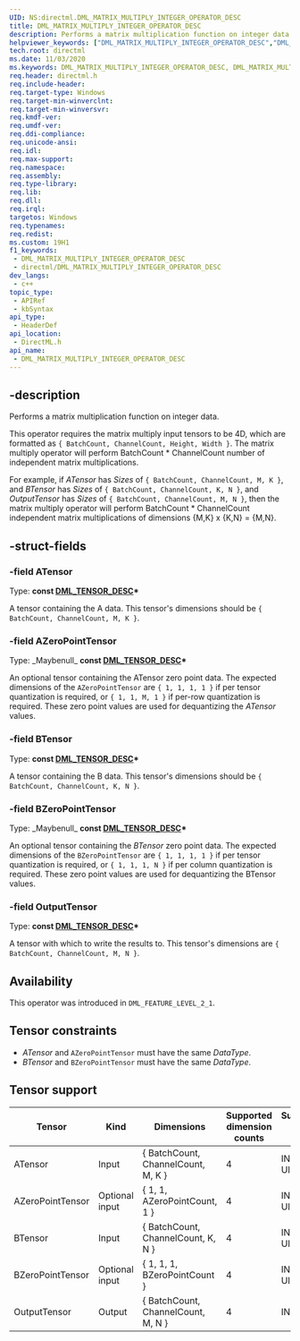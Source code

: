 ```yaml
---
UID: NS:directml.DML_MATRIX_MULTIPLY_INTEGER_OPERATOR_DESC
title: DML_MATRIX_MULTIPLY_INTEGER_OPERATOR_DESC
description: Performs a matrix multiplication function on integer data.
helpviewer_keywords: ["DML_MATRIX_MULTIPLY_INTEGER_OPERATOR_DESC","DML_MATRIX_MULTIPLY_INTEGER_OPERATOR_DESC structure","direct3d12.dml_matrix_multiply_integer_operator_desc","directml/DML_MATRIX_MULTIPLY_INTEGER_OPERATOR_DESC"]
tech.root: directml
ms.date: 11/03/2020
ms.keywords: DML_MATRIX_MULTIPLY_INTEGER_OPERATOR_DESC, DML_MATRIX_MULTIPLY_INTEGER_OPERATOR_DESC structure, direct3d12.dml_matrix_multiply_integer_operator_desc, directml/DML_MATRIX_MULTIPLY_INTEGER_OPERATOR_DESC
req.header: directml.h
req.include-header: 
req.target-type: Windows
req.target-min-winverclnt: 
req.target-min-winversvr: 
req.kmdf-ver: 
req.umdf-ver: 
req.ddi-compliance: 
req.unicode-ansi: 
req.idl: 
req.max-support: 
req.namespace: 
req.assembly: 
req.type-library: 
req.lib: 
req.dll: 
req.irql: 
targetos: Windows
req.typenames: 
req.redist: 
ms.custom: 19H1
f1_keywords:
 - DML_MATRIX_MULTIPLY_INTEGER_OPERATOR_DESC
 - directml/DML_MATRIX_MULTIPLY_INTEGER_OPERATOR_DESC
dev_langs:
 - c++
topic_type:
 - APIRef
 - kbSyntax
api_type:
 - HeaderDef
api_location:
 - DirectML.h
api_name:
 - DML_MATRIX_MULTIPLY_INTEGER_OPERATOR_DESC
---
```


## -description

Performs a matrix multiplication function on integer data.

This operator requires the matrix multiply input tensors to be 4D, which are formatted as `{ BatchCount, ChannelCount, Height, Width }`. The matrix multiply operator will perform BatchCount * ChannelCount number of independent matrix multiplications.

For example, if *ATensor* has *Sizes* of `{ BatchCount, ChannelCount, M, K }`, and *BTensor* has *Sizes* of `{ BatchCount, ChannelCount, K, N }`, and *OutputTensor* has *Sizes* of `{ BatchCount, ChannelCount, M, N }`, then the matrix multiply operator will perform BatchCount * ChannelCount independent matrix multiplications of dimensions {M,K} x {K,N} = {M,N}. 

## -struct-fields

### -field ATensor

Type: **const [DML_TENSOR_DESC](/windows/win32/api/directml/ns-directml-dml_tensor_desc)\***

A tensor containing the A data. This tensor's dimensions should be `{ BatchCount, ChannelCount, M, K }`.

### -field AZeroPointTensor

Type: _Maybenull\_ **const [DML_TENSOR_DESC](/windows/win32/api/directml/ns-directml-dml_tensor_desc)\***

An optional tensor containing the ATensor zero point data. The expected dimensions of the `AZeroPointTensor` are `{ 1, 1, 1, 1 }` if per tensor quantization is required, or `{ 1, 1, M, 1 }` if per-row quantization is required. These zero point values are used for dequantizing the *ATensor* values.

### -field BTensor

Type: **const [DML_TENSOR_DESC](/windows/win32/api/directml/ns-directml-dml_tensor_desc)\***

A tensor containing the B data. This tensor's dimensions should be `{ BatchCount, ChannelCount, K, N }`.

### -field BZeroPointTensor

Type: _Maybenull\_ **const [DML_TENSOR_DESC](/windows/win32/api/directml/ns-directml-dml_tensor_desc)\***

An optional tensor containing the *BTensor* zero point data. The expected dimensions of the `BZeroPointTensor` are `{ 1, 1, 1, 1 }` if per tensor quantization is required, or `{ 1, 1, 1, N }` if per column quantization is required. These zero point values are used for dequantizing the BTensor values.

### -field OutputTensor

Type: **const [DML_TENSOR_DESC](/windows/win32/api/directml/ns-directml-dml_tensor_desc)\***

A tensor with which to write the results to. This tensor's dimensions are `{ BatchCount, ChannelCount, M, N }`.

## Availability
This operator was introduced in `DML_FEATURE_LEVEL_2_1`.

## Tensor constraints
* *ATensor* and `AZeroPointTensor` must have the same *DataType*.
* *BTensor* and `BZeroPointTensor` must have the same *DataType*.

## Tensor support
| Tensor | Kind | Dimensions | Supported dimension counts | Supported data types |
| ------ | ---- | ---------- | -------------------------- | -------------------- |
| ATensor | Input | { BatchCount, ChannelCount, M, K } | 4 | INT8, UINT8 |
| AZeroPointTensor | Optional input | { 1, 1, AZeroPointCount, 1 } | 4 | INT8, UINT8 |
| BTensor | Input | { BatchCount, ChannelCount, K, N } | 4 | INT8, UINT8 |
| BZeroPointTensor | Optional input | { 1, 1, 1, BZeroPointCount } | 4 | INT8, UINT8 |
| OutputTensor | Output | { BatchCount, ChannelCount, M, N } | 4 | INT32 |
